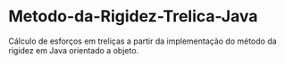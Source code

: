 # Metodo-da-Rigidez-Trelica-Java
Cálculo de esforços em treliças a partir da implementação do método da rigidez em Java orientado a objeto.
